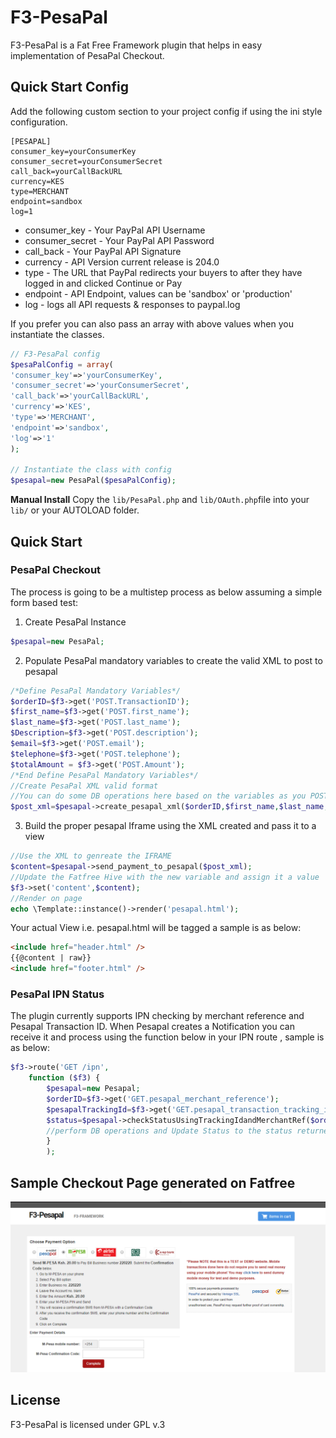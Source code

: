 # F3-PesaPal
F3-PesaPal is a Fat Free Framework plugin that helps in easy implementation of PesaPal Checkout.


## Quick Start Config
Add the following custom section to your project config if using the ini style configuration.

```
[PESAPAL]
consumer_key=yourConsumerKey
consumer_secret=yourConsumerSecret
call_back=yourCallBackURL
currency=KES
type=MERCHANT
endpoint=sandbox
log=1
```

- consumer_key - Your PayPal API Username
- consumer_secret - Your PayPal API Password
- call_back - Your PayPal API Signature
- currency - API Version current release is 204.0
- type - The URL that PayPal redirects your buyers to after they have logged in and clicked Continue or Pay
- endpoint - API Endpoint, values can be 'sandbox' or 'production'
- log - logs all API requests & responses to paypal.log

If you prefer you can also pass an array with above values when you instantiate the classes.

```php
// F3-PesaPal config
$pesaPalConfig = array(
'consumer_key'=>'yourConsumerKey',
'consumer_secret'=>'yourConsumerSecret',
'call_back'=>'yourCallBackURL',
'currency'=>'KES',
'type'=>'MERCHANT',
'endpoint'=>'sandbox',
'log'=>'1'
);

// Instantiate the class with config
$pesapal=new PesaPal($pesaPalConfig);
```


**Manual Install**
Copy the `lib/PesaPal.php` and `lib/OAuth.php`file into your `lib/` or your AUTOLOAD folder.  



## Quick Start
### PesaPal Checkout
The process is going to be a multistep process as below assuming a simple form based test: 
1. Create PesaPal Instance

```php
$pesapal=new PesaPal;
```
2. Populate PesaPal mandatory variables to create the valid XML to post to pesapal
```php
/*Define PesaPal Mandatory Variables*/
$orderID=$f3->get('POST.TransactionID');
$first_name=$f3->get('POST.first_name');
$last_name=$f3->get('POST.last_name');
$Description=$f3->get('POST.description');
$email=$f3->get('POST.email');
$telephone=$f3->get('POST.telephone');
$totalAmount = $f3->get('POST.Amount');
/*End Define PesaPal Mandatory Variables*/
//Create PesaPal XML valid format
//You can do some DB operations here based on the variables as you POST the XML
$post_xml=$pesapal->create_pesapal_xml($orderID,$first_name,$last_name,$Description,$email,$telephone,$totalAmount);
```

3. Build the proper pesapal Iframe using the XML created and pass it to a view
```php
//Use the XML to genreate the IFRAME
$content=$pesapal->send_payment_to_pesapal($post_xml);
//Update the Fatfree Hive with the new variable and assign it a value 
$f3->set('content',$content);
//Render on page
echo \Template::instance()->render('pesapal.html');
```
Your actual View i.e. pesapal.html will be tagged a sample is as below: 
```html
<include href="header.html" />
{{@content | raw}}
<include href="footer.html" />
```
### PesaPal IPN Status
The plugin currently supports IPN checking by merchant reference and Pesapal Transaction ID. When Pesapal creates a Notification you can receive it and process using the function below in your IPN route , sample is as below:
```php
$f3->route('GET /ipn',
	function ($f3) {
		$pesapal=new Pesapal;
		$orderID=$f3->get('GET.pesapal_merchant_reference');
		$pesapalTrackingId=$f3->get('GET.pesapal_transaction_tracking_id');
		$status=$pesapal->checkStatusUsingTrackingIdandMerchantRef($orderID,$pesapalTrackingId);
		//perform DB operations and Update Status to the status returned e.g. COMPLETED, PENDING, INVALID, FAILED
		}
		);
```
## Sample Checkout Page generated on Fatfree

![Pesapal Iframe successfully generated](https://github.com/alienwithin/F3-Pesapal/raw/master/fatfree_framework_pesapal_integration.png "Pesapal Integration in FatFree")
## License
F3-PesaPal is licensed under GPL v.3
